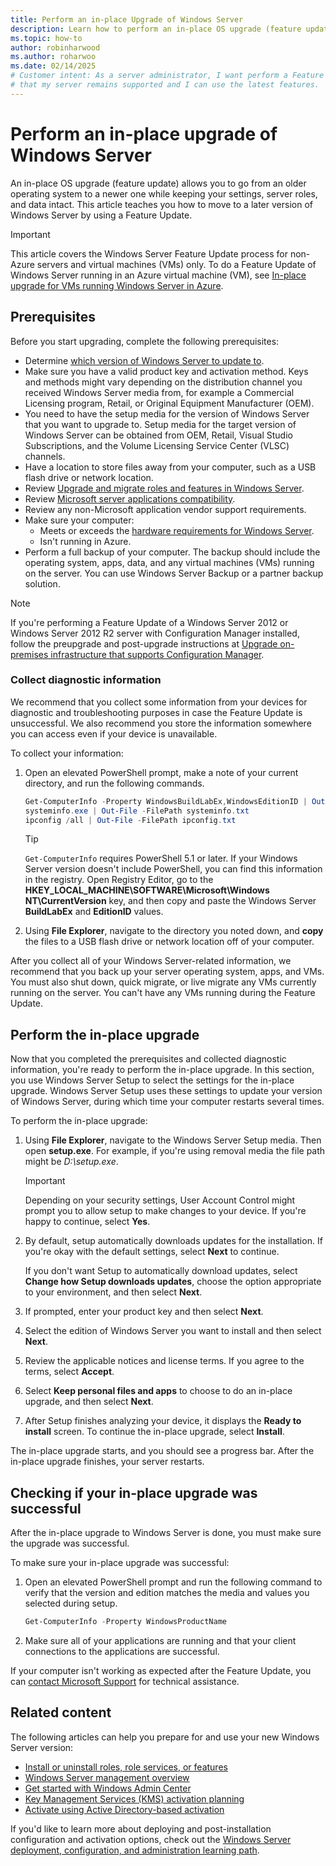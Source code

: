 ```yaml
---
title: Perform an in-place Upgrade of Windows Server
description: Learn how to perform an in-place OS upgrade (feature update) of an older operating system while keeping your settings, server roles, and data intact.
ms.topic: how-to
author: robinharwood
ms.author: roharwoo
ms.date: 02/14/2025
# Customer intent: As a server administrator, I want perform a Feature Update of Windows Server, so
# that my server remains supported and I can use the latest features.
---
```


# Perform an in-place upgrade of Windows Server

An in-place OS upgrade (feature update) allows you to go from an older operating system
to a newer one while keeping your settings, server roles, and data intact. This article teaches you
how to move to a later version of Windows Server by using a Feature Update.

> [!IMPORTANT]
> This article covers the Windows Server Feature Update process for non-Azure servers and virtual machines (VMs) only. To do a Feature Update of Windows Server running in an Azure virtual machine (VM), see [In-place upgrade for VMs running Windows Server in Azure](/azure/virtual-machines/windows-in-place-upgrade).

## Prerequisites

Before you start upgrading, complete the following prerequisites:

- Determine [which version of Windows Server to update to](upgrade-overview.md#which-version-of-windows-server-should-i-upgrade-to).
- Make sure you have a valid product key and activation method. Keys and methods might vary depending on the distribution channel you received Windows Server media from, for example a Commercial Licensing program, Retail, or Original Equipment Manufacturer (OEM).
- You need to have the setup media for the version of Windows Server that you want to upgrade to. Setup media for the target version of Windows Server can be obtained from OEM, Retail, Visual Studio Subscriptions, and the Volume Licensing Service Center (VLSC) channels.
- Have a location to store files away from your computer, such as a USB flash drive or network location.
- Review [Upgrade and migrate roles and features in Windows Server](upgrade-migrate-roles-features.md).
- Review [Microsoft server applications compatibility](application-compatibility-windows-server-2022.md).
- Review any non-Microsoft application vendor support requirements.
- Make sure your computer:
  - Meets or exceeds the [hardware requirements for Windows Server](hardware-requirements.md).
  - Isn't running in Azure.
- Perform a full backup of your computer. The backup should include the operating system, apps, data, and any virtual machines (VMs) running on the server. You can use Windows Server Backup or a partner backup solution.

> [!NOTE]
> If you're performing a Feature Update of a Windows Server 2012 or Windows Server 2012 R2 server with Configuration Manager installed, follow the preupgrade and post-upgrade instructions at [Upgrade on-premises infrastructure that supports Configuration Manager](/mem/configmgr/core/servers/manage/upgrade-on-premises-infrastructure#before-upgrade).

### Collect diagnostic information

We recommend that you collect some information from your devices for diagnostic and troubleshooting
purposes in case the Feature Update is unsuccessful. We also recommend you store the information
somewhere you can access even if your device is unavailable.

To collect your information:

1. Open an elevated PowerShell prompt, make a note of your current directory, and run the
   following commands.

   ```powershell
   Get-ComputerInfo -Property WindowsBuildLabEx,WindowsEditionID | Out-File -FilePath .\computerinfo.txt
   systeminfo.exe | Out-File -FilePath systeminfo.txt
   ipconfig /all | Out-File -FilePath ipconfig.txt
   ```

   > [!TIP]
   > `Get-ComputerInfo` requires PowerShell 5.1 or later. If your Windows Server version doesn't include PowerShell, you can find this information in the registry. Open Registry Editor, go to the **HKEY_LOCAL_MACHINE\SOFTWARE\Microsoft\Windows NT\CurrentVersion** key, and then copy and paste the Windows Server **BuildLabEx** and **EditionID** values.

1. Using **File Explorer**, navigate to the directory you noted down, and **copy** the files to a
   USB flash drive or network location off of your computer.

After you collect all of your Windows Server-related information, we recommend that you back up
your server operating system, apps, and VMs. You must also shut down, quick migrate, or
live migrate any VMs currently running on the server. You can't have any VMs running during the Feature Update.

## Perform the in-place upgrade

Now that you completed the prerequisites and collected diagnostic information, you're ready to
perform the in-place upgrade. In this section, you use Windows Server Setup to select the settings
for the in-place upgrade. Windows Server Setup uses these settings to update your version of Windows
Server, during which time your computer restarts several times.

To perform the in-place upgrade:

1. Using **File Explorer**, navigate to the Windows Server Setup media. Then open **setup.exe**.
   For example, if you're using removal media the file path might be _D:\setup.exe_.

    > [!IMPORTANT]
    > Depending on your security settings, User Account Control might prompt you to allow setup to
    > make changes to your device. If you're happy to continue, select **Yes**.

1. By default, setup automatically downloads updates for the installation. If you're okay with
   the default settings, select **Next** to continue.

   If you don't want Setup to automatically download updates, select **Change how Setup downloads updates**, choose the option appropriate to your environment, and then select **Next**.

1. If prompted, enter your product key and then select **Next**.

1. Select the edition of Windows Server you want to install and then select **Next**.

1. Review the applicable notices and license terms. If you agree to the terms, select **Accept**.

1. Select **Keep personal files and apps** to choose to do an in-place upgrade, and then select **Next**.

1. After Setup finishes analyzing your device, it displays the **Ready to install** screen. To continue the in-place upgrade, select **Install**.

The in-place upgrade starts, and you should see a progress bar. After the in-place upgrade finishes, your server restarts.

## Checking if your in-place upgrade was successful

After the in-place upgrade to Windows Server is done, you must make sure the upgrade was successful.

To make sure your in-place upgrade was successful:

1. Open an elevated PowerShell prompt and run the following command to verify that the version and edition
   matches the media and values you selected during setup.

   ```powershell
   Get-ComputerInfo -Property WindowsProductName
   ```

1. Make sure all of your applications are running and that your client connections to the
   applications are successful.

If your computer isn't working as expected after the Feature Update, you can
[contact Microsoft Support](https://support.microsoft.com/contactus) for technical assistance.

## Related content

The following articles can help you prepare for and use your new Windows Server version:

- [Install or uninstall roles, role services, or features](../administration/server-manager/install-or-uninstall-roles-role-services-or-features.md)
- [Windows Server management overview](../administration/overview.md)
- [Get started with Windows Admin Center](../manage/windows-admin-center/use/get-started.md)
- [Key Management Services (KMS) activation planning](kms-activation-planning.md)
- [Activate using Active Directory-based activation](/windows/deployment/volume-activation/activate-using-active-directory-based-activation-client)

If you'd like to learn more about deploying and post-installation configuration and activation options, check out the
[Windows Server deployment, configuration, and administration learning path](/training/paths/windows-server-deployment-configuration-administration/).
